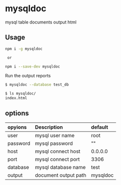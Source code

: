 # mysqldoc

mysql table documents output html

## Usage


```sh
npm i -g mysqldoc

 or

npm i --save-dev mysqldoc
```

Run the output reports
```sh
$ mysqldoc --database test_db

$ ls mysqldoc/
index.html

```

## options

|opyions|Description|default|
|:---|:---|:---|
|user|mysql user name|root|
|password|mysql password|""|
|host|mysql connect host|0.0.0.0|
|port|mysql connect port|3306|
|database|mysql database name|test|
|output| document output path|mysqldoc|
